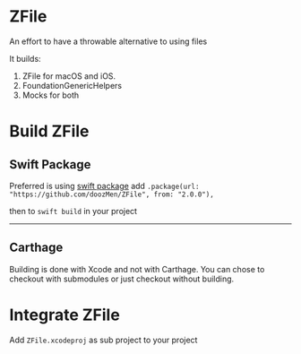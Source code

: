 # ZFile

An effort to have a throwable alternative to using files

It builds:

1. ZFile for macOS and iOS.
2. FoundationGenericHelpers
3. Mocks for both

# Build ZFile

## Swift Package

Preferred is using [swift package](https://github.com/apple/swift-package-manager/blob/master/Documentation/)
add `.package(url: "https://github.com/doozMen/ZFile", from: "2.0.0"),`

then to `swift build` in your project

---

## Carthage

Building is done with Xcode and not with Carthage. You can chose to checkout with submodules or just checkout without building.

# Integrate ZFile

Add `ZFile.xcodeproj` as sub project to your project
